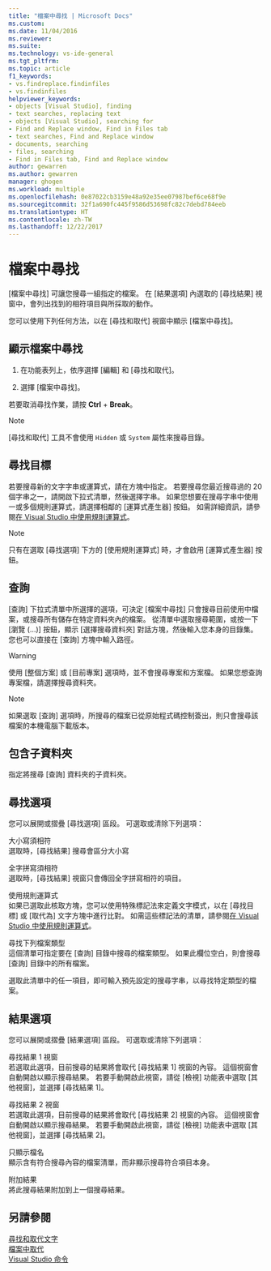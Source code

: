 ```yaml
---
title: "檔案中尋找 | Microsoft Docs"
ms.custom: 
ms.date: 11/04/2016
ms.reviewer: 
ms.suite: 
ms.technology: vs-ide-general
ms.tgt_pltfrm: 
ms.topic: article
f1_keywords:
- vs.findreplace.findinfiles
- vs.findinfiles
helpviewer_keywords:
- objects [Visual Studio], finding
- text searches, replacing text
- objects [Visual Studio], searching for
- Find and Replace window, Find in Files tab
- text searches, Find and Replace window
- documents, searching
- files, searching
- Find in Files tab, Find and Replace window
author: gewarren
ms.author: gewarren
manager: ghogen
ms.workload: multiple
ms.openlocfilehash: 0e87022cb3159e48a92e35ee07987bef6ce68f9e
ms.sourcegitcommit: 32f1a690fc445f9586d53698fc82c7debd784eeb
ms.translationtype: HT
ms.contentlocale: zh-TW
ms.lasthandoff: 12/22/2017
---
```

# <a name="find-in-files"></a>檔案中尋找

[檔案中尋找] 可讓您搜尋一組指定的檔案。 在 [結果選項] 內選取的 [尋找結果] 視窗中，會列出找到的相符項目與所採取的動作。

您可以使用下列任何方法，以在 [尋找和取代] 視窗中顯示 [檔案中尋找]。

## <a name="to-display-find-in-files"></a>顯示檔案中尋找

1. 在功能表列上，依序選擇 [編輯] 和 [尋找和取代]。

1. 選擇 [檔案中尋找]。

若要取消尋找作業，請按 **Ctrl** + **Break**。

> [!NOTE]
> [尋找和取代] 工具不會使用 `Hidden` 或 `System` 屬性來搜尋目錄。

## <a name="find-what"></a>尋找目標

若要搜尋新的文字字串或運算式，請在方塊中指定。 若要搜尋您最近搜尋過的 20 個字串之一，請開啟下拉式清單，然後選擇字串。 如果您想要在搜尋字串中使用一或多個規則運算式，請選擇相鄰的 [運算式產生器] 按鈕。 如需詳細資訊，請參閱[在 Visual Studio 中使用規則運算式](../ide/using-regular-expressions-in-visual-studio.md)。

> [!NOTE]
> 只有在選取 [尋找選項] 下方的 [使用規則運算式] 時，才會啟用 [運算式產生器] 按鈕。

## <a name="look-in"></a>查詢

[查詢] 下拉式清單中所選擇的選項，可決定 [檔案中尋找] 只會搜尋目前使用中檔案，或搜尋所有儲存在特定資料夾內的檔案。 從清單中選取搜尋範圍，或按一下 [瀏覽 (...)] 按鈕，顯示 [選擇搜尋資料夾] 對話方塊，然後輸入您本身的目錄集。 您也可以直接在 [查詢] 方塊中輸入路徑。

> [!WARNING]
> 使用 [整個方案] 或 [目前專案] 選項時，並不會搜尋專案和方案檔。 如果您想查詢專案檔，請選擇搜尋資料夾。

> [!NOTE]
> 如果選取 [查詢] 選項時，所搜尋的檔案已從原始程式碼控制簽出，則只會搜尋該檔案的本機電腦下載版本。

## <a name="include-subfolders"></a>包含子資料夾

指定將搜尋 [查詢] 資料夾的子資料夾。

## <a name="find-options"></a>尋找選項

您可以展開或摺疊 [尋找選項] 區段。 可選取或清除下列選項：

大小寫須相符  
選取時，[尋找結果] 搜尋會區分大小寫

全字拼寫須相符  
選取時，[尋找結果] 視窗只會傳回全字拼寫相符的項目。

使用規則運算式  
如果已選取此核取方塊，您可以使用特殊標記法來定義文字模式，以在 [尋找目標] 或 [取代為] 文字方塊中進行比對。 如需這些標記法的清單，請參閱[在 Visual Studio 中使用規則運算式](../ide/using-regular-expressions-in-visual-studio.md)。

尋找下列檔案類型  
這個清單可指定要在 [查詢] 目錄中搜尋的檔案類型。 如果此欄位空白，則會搜尋 [查詢] 目錄中的所有檔案。

選取此清單中的任一項目，即可輸入預先設定的搜尋字串，以尋找特定類型的檔案。

## <a name="result-options"></a>結果選項

您可以展開或摺疊 [結果選項] 區段。 可選取或清除下列選項：

尋找結果 1 視窗  
若選取此選項，目前搜尋的結果將會取代 [尋找結果 1] 視窗的內容。 這個視窗會自動開啟以顯示搜尋結果。 若要手動開啟此視窗，請從 [檢視] 功能表中選取 [其他視窗]，並選擇 [尋找結果 1]。

尋找結果 2 視窗  
若選取此選項，目前搜尋的結果將會取代 [尋找結果 2] 視窗的內容。 這個視窗會自動開啟以顯示搜尋結果。 若要手動開啟此視窗，請從 [檢視] 功能表中選取 [其他視窗]，並選擇 [尋找結果 2]。

只顯示檔名  
顯示含有符合搜尋內容的檔案清單，而非顯示搜尋符合項目本身。

附加結果  
將此搜尋結果附加到上一個搜尋結果。

## <a name="see-also"></a>另請參閱

[尋找和取代文字](../ide/finding-and-replacing-text.md)  
[檔案中取代](../ide/replace-in-files.md)  
[Visual Studio 命令](../ide/reference/visual-studio-commands.md)